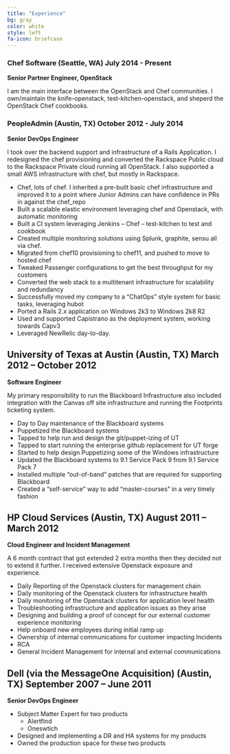 ```yaml
---
title: "Experience"
bg: gray
color: white
style: left
fa-icon: briefcase
---
```


### Chef Software (Seattle, WA) July 2014 - Present

**Senior Partner Engineer, OpenStack**

I am the main interface between the OpenStack and Chef communities. I own/maintain the knife-openstack, test-kitchen-openstack, and sheperd the OpenStack Chef cookbooks.


### PeopleAdmin (Austin, TX) October 2012 - July 2014

**Senior DevOps Engineer**

I took over the backend support and infrastructure of a Rails Application.  I redesigned the chef provisioning and converted the Rackspace Public cloud to the Rackspace Private cloud running all OpenStack. I also supported a small AWS infrastructure with chef, but mostly in Rackspace.

- Chef, lots of chef. I inherited a pre-built basic chef infrastructure and improved it to a point where Junior Admins can have confidence in PRs in against the chef_repo
- Built a scalable elastic environment leveraging chef and Openstack, with automatic monitoring
- Built a CI system leveraging Jenkins – Chef – test-kitchen to test and cookbook
- Created multiple monitoring solutions using Splunk, graphite, sensu all via chef.
- Migrated from chef10 provisioning to chef11, and pushed to move to hosted chef
- Tweaked Passenger configurations to get the best throughput for my customers
- Converted the web stack to a multitenant infrastructure for scalability and redundancy
- Successfully moved my company to a “ChatOps” style system for basic tasks, leveraging hubot
- Ported a Rails 2.x application on Windows 2k3 to Windows 2k8 R2
- Used and supported Capistrano as the deployment system, working towards Capv3
- Leveraged NewRelic day-to-day.

## University of Texas at Austin (Austin, TX) March 2012 – October 2012

**Software Engineer**

My primary responsibility to run the Blackboard Infrastructure also included integration with the Canvas off site infrastructure and running the Footprints ticketing system.

- Day to Day maintenance of the Blackboard systems
- Puppetized the Blackboard systems
- Tapped to help run and design the git/puppet-izing of UT
- Tapped to start running the enterprise github replacement for UT forge
- Started to help design Puppetizing some of the Windows infrastructure
- Updated the Blackboard systems to 9.1 Service Pack 9 from 9.1 Service Pack 7
- Installed multiple “out-of-band” patches that are required for supporting Blackboard
- Created a “self-service” way to add “master-courses” in a very timely fashion

## HP Cloud Services (Austin, TX) August 2011 – March 2012

**Cloud Engineer and Incident Management**

A 6 month contract that got extended 2 extra months then they decided not to extend it further. I received extensive Openstack exposure and experience.

- Daily Reporting of the Openstack clusters for management chain
- Daily monitoring of the Openstack clusters for infrastructure health
- Daily monitoring of the Openstack clusters for application level health
- Troubleshooting infrastructure and application issues as they arise
- Designing and building a proof of concept for our external customer experience monitoring
- Help onboard new employees during initial ramp up
- Ownership of internal communications for customer impacting Incidents
- RCA
- General Incident Management for internal and external communications

## Dell (via the MessageOne Acquisition) (Austin, TX) September 2007 – June 2011

**Senior DevOps Engineer**

- Subject Matter Expert for two products
  - Alertfind
  - Oneswtich
- Designed and implementing a DR and HA systems for my products
- Owned the production space for these two products
